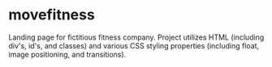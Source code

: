 # movefitness
Landing page for fictitious fitness company.  Project utilizes HTML (including div's, id's, and classes) and various CSS styling properties (including float, image positioning, and transitions).
